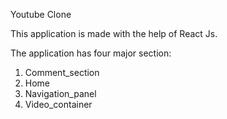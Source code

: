 Youtube Clone

This application is made with the help of React Js.

The application has four major section:

1. Comment_section
2. Home
3. Navigation_panel
4. Video_container
